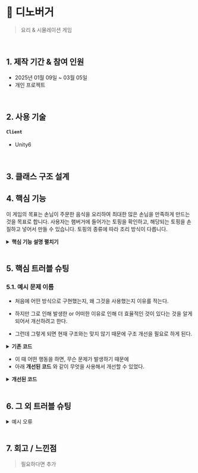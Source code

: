 # 📌 디노버거
> 요리 & 시뮬레이션 게임

</br>

## 1. 제작 기간 & 참여 인원
- 2025년 01월 09일 ~ 03월 05일
- 개인 프로젝트

</br>

## 2. 사용 기술
#### `Client`
- Unity6

</br>

## 3. 클래스 구조 설계

## 4. 핵심 기능
이 게임의 목표는 손님이 주문한 음식을 요리하여 최대한 많은 손님을 만족하게 만드는 것을 목표로 합니다.
사용자는 햄버거에 들어가는 토핑을 확인하고, 해당되는 토핑을 손질하고 넣어서 만들 수 있습니다.
토핑의 종류에 따라 조리 방식이 다릅니다.

<details>
<summary><b>핵심 기능 설명 펼치기</b></summary>
<div markdown="1">

### 4.1. 전체 흐름
이미지 첨부

- **기능** 📌 [코드 확인]()
  - 기능 설명

### 4.2. NPC Spawn

### 4.3. NPC Controller

### 4.4. Player Controller

### 4.5. Food Controller

</div>
</details>

</br>

## 5. 핵심 트러블 슈팅
### 5.1. 예시 문제 이름
- 처음에 어떤 방식으로 구현했는지, 왜 그것을 사용했는지 이유를 적는다.

- 하지만 그로 인해 발생한 or 어떠한 이유로 인해 더 효율적인 것이 있다는 것을 알게 되어서 개선하려고 한다.

- 그런데 그렇게 되면 현재 구조와는 맞지 않기 때문에 구조 개선을 필요로 하게 된다.

<details>
<summary><b>기존 코드</b></summary>
<div markdown="1">

~~~c#
// example code
~~~

</div>
</details>

- 이 때 어떤 행동을 하면, 무슨 문제가 발생하기 때문에
- 아래 **개선된 코드** 와 같이 무엇을 사용해서 개선할 수 있었다.

<details>
<summary><b>개선된 코드</b></summary>
<div markdown="1">

~~~c#
// example code
~~~

</div>
</details>

</br>

## 6. 그 외 트러블 슈팅
<details>
<summary>예시 오류</summary>
<div markdown="1">

- 어떤 방식으로 해결함
- 참고 링크 이미지 등 첨부하면 좋을듯
- 오류 문구 첨부도 좋고
- 코드가 필요한 경우 추가

</div>
</details>

</br>

## 7. 회고 / 느낀점
> 필요하다면 추가
